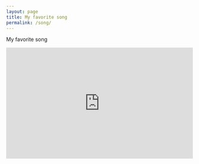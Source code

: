 ```yaml
---
layout: page
title: My favorite song
permalink: /song/
---
```

My favorite song
<iframe src="https://embed.spotify.com/?uri=https://open.spotify.com/playlist/6o4t8span0hKPXZ7muuebm" width="100%" height="300" frameborder="0" allowtransparency="true"></iframe>
